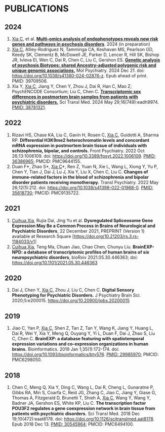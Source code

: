 # PUBLICATIONS
## 2024
1. <u>Xia C</u>, et al. **[Multi-omics analysis of endophenotypes reveals new risk genes and pathways in psychosis disorders](https://www.sciencedirect.com/science/article/pii/S0924977X24004826)**. 2024 (in preparation)
2. <u>Xia C</u>, Alliey-Rodriguez N, Tamminga CA, Keshavan MS, Pearlson GD, Keedy SK, Clementz B, McDowell JE, Parker D, Lencer R, Hill SK, Bishop JR, Ivleva EI, Wen C, Dai R, Chen C, Liu C, Gershon ES. **[Genetic analysis of psychosis Biotypes: shared Ancestry-adjusted polygenic risk and unique genomic associations.](https://www.nature.com/articles/s41380-024-02876-z)** Mol Psychiatry. 2024 Dec 21. doi: https://doi.org/10.1038/s41380-024-02876-z. Epub ahead of print. PMID: 39709506.
3. Xia Y, <u>Xia C</u>, Jiang Y, Chen Y, Zhou J, Dai R, Han C, Mao Z; PsychENCODE Consortium; Liu C, Chen C. **[Transcriptomic sex differences in postmortem brain samples from patients with psychiatric disorders.](https://www.science.org/doi/10.1126/scitranslmed.adh9974)** Sci Transl Med. 2024 May 29;16(749):eadh9974. [PMID: 38781321](https://pubmed.ncbi.nlm.nih.gov/38781321/).
<!-- 4. 陈超，<u>夏翠花</u>，马腾，BrainEXP-NPD 六种神经精神疾病人脑多维度全转录组数据库及分析平台，中国（软件著作权登记号：2024SR1915276） -->

## 2022
1. Rizavi HS, Chase KA, Liu C, Gavin H, Rosen C, <u>Xia C</u>, Guidotti A, Sharma RP. **Differential H3K9me2 heterochromatin levels and concordant mRNA expression in postmortem brain tissue of individuals with schizophrenia, bipolar, and controls.** Front Psychiatry. 2022 Oct 26;13:1006109. doi: https://doi.org/10.3389/fpsyt.2022.1006109. [PMID: 36386965](https://pubmed.ncbi.nlm.nih.gov/36386965/); PMCID: PMC9644155.
2. Duan F*, Zhao S*, <u>Xia C</u>*, Ren Z, Yuan N, Xie L, Wang L, Xiong Y, Yu P, Chen Y, Tian J, Dai J, Lu J, Xia Y, Liu X, Chen C, Liu C. **Changes of immune-related factors in the blood of schizophrenia and bipolar disorder patients receiving monotherapy.** Transl Psychiatry. 2022 May 26;12(1):212. doi: https://doi.org/10.1038/s41398-022-01968-0. [PMID: 35618730](https://pubmed.ncbi.nlm.nih.gov/35618730/); PMCID: PMC9135722.

## 2021
1. <u>Cuihua Xia</u>, Rujia Dai, Jing Yu et al. **Dysregulated Spliceosome Gene Expression May Be a Common Process in Brains of Neurological and Psychiatric Disorders**, 22 December 2021, PREPRINT (Version 1) available at Research Square [https://doi.org/10.21203/rs.3.rs-1184033/v1]
2. <u>Cuihua Xia</u>, Teng Ma, Chuan Jiao, Chao Chen, Chunyu Liu. **BrainEXP-NPD: a database of transcriptomic profiles of human brains of six neuropsychiatric disorders**, bioRxiv 2021.05.30.446363; doi: https://doi.org/10.1101/2021.05.30.446363

## 2020
1. Dai J, Chen Y, <u>Xia C</u>, Zhou J, Liu C, Chen C. **Digital Sensory Phenotyping for Psychiatric Disorders.** J Psychiatry Brain Sci. 2020;5:e200015. https://doi.org/10.20900/jpbs.20200015


## 2019
1. Jiao C, Yan P, <u>Xia C</u>, Shen Z, Tan Z, Tan Y, Wang K, Jiang Y, Huang L, Dai R, Wei Y, Xia Y, Meng Q, Ouyang Y, Yi L, Duan F, Dai J, Zhao S, Liu C, Chen C. **BrainEXP: a database featuring with spatiotemporal expression variations and co-expression organizations in human brains.** Bioinformatics. 2019 Jan 1;35(1):172-174. doi: https://doi.org/10.1093/bioinformatics/bty576. [PMID: 29985970](https://pubmed.ncbi.nlm.nih.gov/29985970/); PMCID: PMC6298050.

## 2018
1. Chen C, Meng Q, Xia Y, Ding C, Wang L, Dai R, Cheng L, Gunaratne P, Gibbs RA, Min S, Coarfa C, Reid JG, Zhang C, Jiao C, Jiang Y, Giase G, Thomas A, Fitzgerald D, Brunetti T, Shieh A, <u>Xia C</u>, Wang Y, Wang Y, Badner JA, Gershon ES, White KP, Liu C. **The transcription factor POU3F2 regulates a gene coexpression network in brain tissue from patients with psychiatric disorders.** Sci Transl Med. 2018 Dec 19;10(472):eaat8178. doi: https://doi.org/10.1126/scitranslmed.aat8178. Epub 2018 Dec 13. [PMID: 30545964](https://pubmed.ncbi.nlm.nih.gov/30545964/); PMCID: PMC6494100.